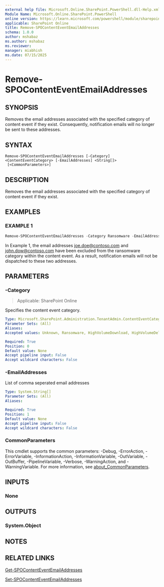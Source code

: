 ```yaml
---
external help file: Microsoft.Online.SharePoint.PowerShell.dll-Help.xml
Module Name: Microsoft.Online.SharePoint.PowerShell
online version: https://learn.microsoft.com/powershell/module/sharepoint-online/remove-spocontenteventemailaddresses
applicable: SharePoint Online
title: Remove-SPOContentEventEmailAddresses
schema: 1.0.0
author: mshabaz
ms.author: mshabaz
ms.reviewer:
manager: miabhish
ms.date: 07/15/2025
---
```


# Remove-SPOContentEventEmailAddresses

## SYNOPSIS

Removes the email addresses associated with the specified category of content event if they exist. Consequently, notification emails will no longer be sent to these addresses.

## SYNTAX

```
Remove-SPOContentEventEmailAddresses [-Category] <ContentEventCategory> [-EmailAddresses] <String[]>
 [<CommonParameters>]
```

## DESCRIPTION

Removes the email addresses associated with the specified category of content event if they exist.

## EXAMPLES

### EXAMPLE 1

```powershell
Remove-SPOContentEventEmailAddresses -Category Ransomware -EmailAddresses "Joe.Doe@contoso.com", "John.Dow@contoso.com"
```

In Example 1, the email addresses joe.doe@contoso.com and john.dow@contoso.com have been excluded from the ransomware category within the content event. As a result, notification emails will not be dispatched to these two addresses.

## PARAMETERS

### -Category

> Applicable: SharePoint Online

Specifies the content event category.

```yaml
Type: Microsoft.SharePoint.Administration.TenantAdmin.ContentEventCategory
Parameter Sets: (All)
Aliases:
Accepted values: Unknown, Ransomware, HighVolumeDownload, HighVolumeDelete, HighVolumeShare

Required: True
Position: 0
Default value: None
Accept pipeline input: False
Accept wildcard characters: False
```

### -EmailAddresses

List of comma seperated email addresses

```yaml
Type: System.String[]
Parameter Sets: (All)
Aliases:

Required: True
Position: 1
Default value: None
Accept pipeline input: False
Accept wildcard characters: False
```

### CommonParameters
This cmdlet supports the common parameters: -Debug, -ErrorAction, -ErrorVariable, -InformationAction, -InformationVariable, -OutVariable, -OutBuffer, -PipelineVariable, -Verbose, -WarningAction, and -WarningVariable. For more information, see [about_CommonParameters](https://go.microsoft.com/fwlink/?LinkID=113216).

## INPUTS

### None

## OUTPUTS

### System.Object

## NOTES

## RELATED LINKS

[Get-SPOContentEventEmailAddresses](Get-SPOContentEventEmailAddresses.md)

[Set-SPOContentEventEmailAddresses](Set-SPOContentEventEmailAddresses.md)
